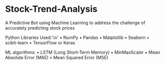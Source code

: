 # Stock-Trend-Analysis
A Predictive Bot using Machine Learning to address the challenge of accurately predicting stock prices

Python Libraries Used:'\n'
  •	NumPy
  •	Pandas
  •	Matplotlib
  •	Seaborn
  •	scikit-learn
  •	TensorFlow or Keras


ML algorithms:
  •	LSTM (Long Short-Term Memory)
  •	MinMaxScaler
  •	Mean Absolute Error (MAE)
  •	Mean Squared Error (MSE)
